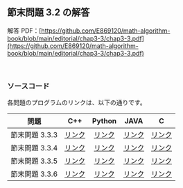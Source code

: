 ## 節末問題 3.2 の解答

解答 PDF：[https://github.com/E869120/math-algorithm-book/blob/main/editorial/chap3-3/chap3-3.pdf](https://github.com/E869120/math-algorithm-book/blob/main/editorial/chap3-3/chap3-3.pdf)

<br />

### ソースコード

各問題のプログラムのリンクは、以下の通りです。

| 問題 | C++ | Python | JAVA | C |
|:---:|:---:|:---:|:---:|:---:|
| 節末問題 3.3.3 | [リンク](https://github.com/E869120/math-algorithm-book/blob/main/editorial/chap3-3/prob3-3-3.cpp) | [リンク](https://github.com/E869120/math-algorithm-book/blob/main/editorial/chap3-3/prob3-3-3.py) | [リンク](https://github.com/E869120/math-algorithm-book/blob/main/editorial/chap3-3/prob3-3-3.java) | [リンク](https://github.com/E869120/math-algorithm-book/blob/main/editorial/chap3-3/prob3-3-3.c) |
| 節末問題 3.3.4 | [リンク](https://github.com/E869120/math-algorithm-book/blob/main/editorial/chap3-3/prob3-3-4.cpp) | [リンク](https://github.com/E869120/math-algorithm-book/blob/main/editorial/chap3-3/prob3-3-4.py) | [リンク](https://github.com/E869120/math-algorithm-book/blob/main/editorial/chap3-3/prob3-3-4.java) | [リンク](https://github.com/E869120/math-algorithm-book/blob/main/editorial/chap3-3/prob3-3-4.c) |
| 節末問題 3.3.5 | [リンク](https://github.com/E869120/math-algorithm-book/blob/main/editorial/chap3-3/prob3-3-5.cpp) | [リンク](https://github.com/E869120/math-algorithm-book/blob/main/editorial/chap3-3/prob3-3-5.py) | [リンク](https://github.com/E869120/math-algorithm-book/blob/main/editorial/chap3-3/prob3-3-5.java) | [リンク](https://github.com/E869120/math-algorithm-book/blob/main/editorial/chap3-3/prob3-3-5.c) |
| 節末問題 3.3.6 | [リンク](https://github.com/E869120/math-algorithm-book/blob/main/editorial/chap3-3/prob3-3-6.cpp) | [リンク](https://github.com/E869120/math-algorithm-book/blob/main/editorial/chap3-3/prob3-3-6.py) | [リンク](https://github.com/E869120/math-algorithm-book/blob/main/editorial/chap3-3/prob3-3-6.java) | [リンク](https://github.com/E869120/math-algorithm-book/blob/main/editorial/chap3-3/prob3-3-6.c) |